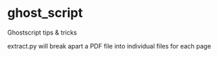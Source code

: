 # ghost_script
Ghostscript tips &amp; tricks

extract.py will break apart a PDF file into individual files for each page
